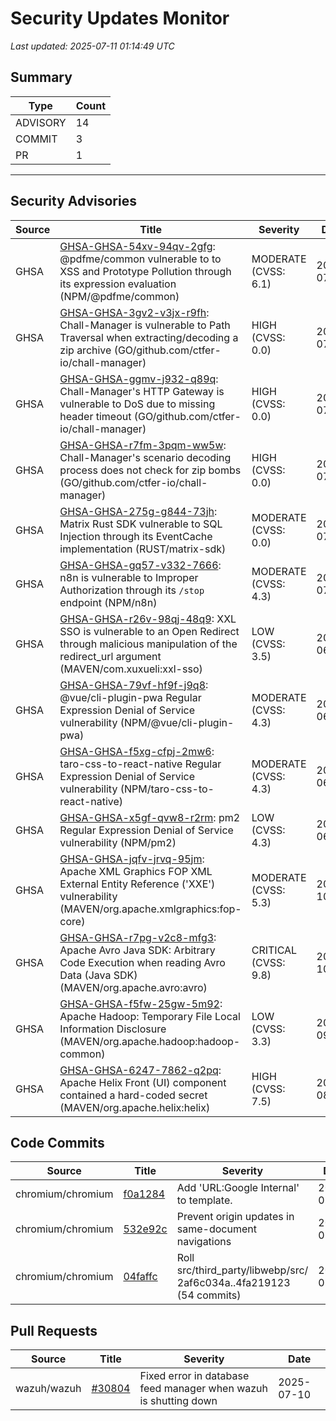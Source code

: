 # Security Updates Monitor

*Last updated: 2025-07-11 01:14:49 UTC*

## Summary
| Type | Count |
|------|-------|
| ADVISORY | 14 |
| COMMIT | 3 |
| PR | 1 |

---

## Security Advisories

| Source | Title | Severity | Date |
|--------|-------|----------|------|
| GHSA | [GHSA-GHSA-54xv-94qv-2gfg](https://github.com/advisories/GHSA-54xv-94qv-2gfg): @pdfme/common vulnerable to to XSS and Prototype Pollution through its expression evaluation (NPM/@pdfme/common) | MODERATE (CVSS: 6.1) | 2025-07-10 |
| GHSA | [GHSA-GHSA-3gv2-v3jx-r9fh](https://github.com/advisories/GHSA-3gv2-v3jx-r9fh): Chall-Manager is vulnerable to Path Traversal when extracting/decoding a zip archive (GO/github.com/ctfer-io/chall-manager) | HIGH (CVSS: 0.0) | 2025-07-10 |
| GHSA | [GHSA-GHSA-ggmv-j932-q89q](https://github.com/advisories/GHSA-ggmv-j932-q89q): Chall-Manager's HTTP Gateway is vulnerable to DoS due to missing header timeout (GO/github.com/ctfer-io/chall-manager) | HIGH (CVSS: 0.0) | 2025-07-10 |
| GHSA | [GHSA-GHSA-r7fm-3pqm-ww5w](https://github.com/advisories/GHSA-r7fm-3pqm-ww5w): Chall-Manager's scenario decoding process does not check for zip bombs (GO/github.com/ctfer-io/chall-manager) | HIGH (CVSS: 0.0) | 2025-07-10 |
| GHSA | [GHSA-GHSA-275g-g844-73jh](https://github.com/advisories/GHSA-275g-g844-73jh): Matrix Rust SDK vulnerable to SQL Injection through its EventCache implementation (RUST/matrix-sdk) | MODERATE (CVSS: 0.0) | 2025-07-10 |
| GHSA | [GHSA-GHSA-gq57-v332-7666](https://github.com/advisories/GHSA-gq57-v332-7666): n8n is vulnerable to Improper Authorization through its `/stop` endpoint (NPM/n8n) | MODERATE (CVSS: 4.3) | 2025-07-03 |
| GHSA | [GHSA-GHSA-r26v-98qj-48q9](https://github.com/advisories/GHSA-r26v-98qj-48q9): XXL SSO is vulnerable to an Open Redirect through malicious manipulation of the redirect_url argument  (MAVEN/com.xuxueli:xxl-sso) | LOW (CVSS: 3.5) | 2025-06-26 |
| GHSA | [GHSA-GHSA-79vf-hf9f-j9q8](https://github.com/advisories/GHSA-79vf-hf9f-j9q8): @vue/cli-plugin-pwa Regular Expression Denial of Service vulnerability (NPM/@vue/cli-plugin-pwa) | MODERATE (CVSS: 4.3) | 2025-06-09 |
| GHSA | [GHSA-GHSA-f5xg-cfpj-2mw6](https://github.com/advisories/GHSA-f5xg-cfpj-2mw6): taro-css-to-react-native Regular Expression Denial of Service vulnerability (NPM/taro-css-to-react-native) | MODERATE (CVSS: 4.3) | 2025-06-09 |
| GHSA | [GHSA-GHSA-x5gf-qvw8-r2rm](https://github.com/advisories/GHSA-x5gf-qvw8-r2rm): pm2 Regular Expression Denial of Service vulnerability (NPM/pm2) | LOW (CVSS: 4.3) | 2025-06-09 |
| GHSA | [GHSA-GHSA-jqfv-jrvq-95jm](https://github.com/advisories/GHSA-jqfv-jrvq-95jm): Apache XML Graphics FOP XML External Entity Reference ('XXE') vulnerability (MAVEN/org.apache.xmlgraphics:fop-core) | MODERATE (CVSS: 5.3) | 2024-10-09 |
| GHSA | [GHSA-GHSA-r7pg-v2c8-mfg3](https://github.com/advisories/GHSA-r7pg-v2c8-mfg3): Apache Avro Java SDK: Arbitrary Code Execution when reading Avro Data (Java SDK) (MAVEN/org.apache.avro:avro) | CRITICAL (CVSS: 9.8) | 2024-10-03 |
| GHSA | [GHSA-GHSA-f5fw-25gw-5m92](https://github.com/advisories/GHSA-f5fw-25gw-5m92): Apache Hadoop: Temporary File Local Information Disclosure (MAVEN/org.apache.hadoop:hadoop-common) | LOW (CVSS: 3.3) | 2024-09-25 |
| GHSA | [GHSA-GHSA-6247-7862-q2pq](https://github.com/advisories/GHSA-6247-7862-q2pq): Apache Helix Front (UI) component contained a hard-coded secret (MAVEN/org.apache.helix:helix) | HIGH (CVSS: 7.5) | 2024-08-21 |

## Code Commits

| Source | Title | Severity | Date |
|--------|-------|----------|------|
| chromium/chromium | [f0a1284](https://github.com/chromium/chromium/commit/f0a12849f29b89172b76361b74602454b07ef1ab) | Add 'URL:Google Internal' to template. | 2025-07-10 |
| chromium/chromium | [532e92c](https://github.com/chromium/chromium/commit/532e92cca81b0e3fd50ba504d938b68897dccd50) | Prevent origin updates in same-document navigations | 2025-07-10 |
| chromium/chromium | [04faffc](https://github.com/chromium/chromium/commit/04faffcf5d149501c43c3f0c92b2709df5d819e3) | Roll src/third_party/libwebp/src/ 2af6c034a..4fa219123 (54 commits) | 2025-07-10 |

## Pull Requests

| Source | Title | Severity | Date |
|--------|-------|----------|------|
| wazuh/wazuh | [#30804](https://github.com/wazuh/wazuh/pull/30804) | Fixed error in database feed manager when wazuh is shutting down | 2025-07-10 |

